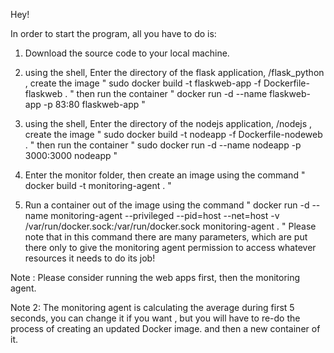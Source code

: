 Hey!
 
In order to start the program, all you have to do is:
 
1. Download the source code to your local machine.


2. using the shell, Enter the directory of the flask application, /flask_python , create the image " sudo docker build -t flaskweb-app -f Dockerfile-flaskweb . " then run the container " docker run -d --name flaskweb-app -p 83:80 flaskweb-app "
3. using the shell, Enter the directory of the nodejs application, /nodejs , create the image " sudo docker build -t nodeapp -f Dockerfile-nodeweb . " then run the container "    sudo docker run -d --name nodeapp -p 3000:3000 nodeapp  "

 
4. Enter the monitor folder, then create an image using the command " docker build -t monitoring-agent . " 
5. Run a container out of the image using the command " docker run -d --name monitoring-agent --privileged --pid=host --net=host -v /var/run/docker.sock:/var/run/docker.sock monitoring-agent . "
  Please note that in this command there are many parameters, which are put there only to give the monitoring agent permission to access whatever resources it needs to do its job!


Note : Please consider running the web apps first, then the monitoring agent.

Note 2: The monitoring agent is calculating the average during first 5 seconds, you can change it if you want , but you will have to re-do the process of creating an updated Docker image. and then a new container of it.
 
 
 
